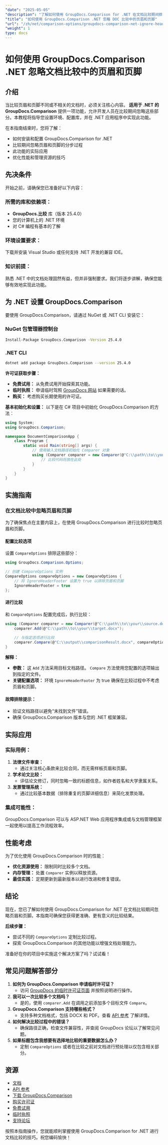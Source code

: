 ```yaml
---
"date": "2025-05-05"
"description": "了解如何使用 GroupDocs.Comparison for .NET 在文档比较期间排除页眉和页脚，以确保更有意义的内容分析。"
"title": "如何使用 GroupDocs.Comparison .NET 忽略 DOC 比较中的页眉和页脚"
"url": "/zh/net/comparison-options/groupdocs-comparison-net-ignore-headers-footers/"
"weight": 1
type: docs
---
```

# 如何使用 GroupDocs.Comparison .NET 忽略文档比较中的页眉和页脚

## 介绍
当比较页眉和页脚不同或不相关的文档时，必须关注核心内容。 **适用于 .NET 的 GroupDocs.Comparison** 提供一项功能，允许开发人员在比较期间忽略这些部分。本教程将指导您设置环境、配置库，并在 .NET 应用程序中实现此功能。

在本指南结束时，您将了解：
- 如何安装和配置 GroupDocs.Comparison for .NET
- 比较期间忽略页眉和页脚的分步过程
- 此功能的实际应用
- 优化性能和管理资源的技巧

## 先决条件
开始之前，请确保您已准备好以下内容：

### 所需的库和依赖项：
- **GroupDocs.比较** 库（版本 25.4.0）
- 您的计算机上的 .NET 环境
- 对 C# 编程有基本的了解

### 环境设置要求：
下载并安装 Visual Studio 或任何支持 .NET 开发的兼容 IDE。

### 知识前提：
熟悉 .NET 中的文档处理固然有益，但并非强制要求。我们将逐步讲解，确保您能够有效地实现此功能。

## 为 .NET 设置 GroupDocs.Comparison
要使用 GroupDocs.Comparison，请通过 NuGet 或 .NET CLI 安装它：

### NuGet 包管理器控制台
```bash
Install-Package GroupDocs.Comparison -Version 25.4.0
```

### .NET CLI
```bash
dotnet add package GroupDocs.Comparison --version 25.4.0
```

**许可证获取步骤：**
- **免费试用：** 从免费试用开始探索其功能。
- **临时执照：** 申请临时驾照 [GroupDocs 网站](https://purchase.groupdocs.com/temporary-license/) 如果需要的话。
- **购买：** 考虑购买长期使用的许可证。

**基本初始化和设置：**
以下是在 C# 项目中初始化 GroupDocs.Comparison 的方法：
```csharp
using System;
using GroupDocs.Comparison;

namespace DocumentComparisonApp {
    class Program {
        static void Main(string[] args) {
            // 使用输入文档路径初始化 Comparer 对象
            using (Comparer comparer = new Comparer(@"C:\\path\\to\\your\\document.docx")) {
                // 比较代码将放在此处
            }
        }
    }
}
```

## 实施指南

### 在文档比较中忽略页眉和页脚
为了确保焦点在主要内容上，在使用 GroupDocs.Comparison 进行比较时忽略页眉和页脚。

#### 配置比较选项
设置 `CompareOptions` 排除这些部分：
```csharp
using GroupDocs.Comparison.Options;

// 创建 CompareOptions 实例
CompareOptions compareOptions = new CompareOptions {
    // 将 IgnoreHeaderFooter 设置为 true 以排除页眉和页脚
    IgnoreHeaderFooter = true
};
```

#### 进行比较
和 `CompareOptions` 配置完成后，执行比较：
```csharp
using (Comparer comparer = new Comparer(@"C:\\path\\to\\your\\source.docx")) {
    comparer.Add(@"C:\\path\\to\\your\\target.docx");
    
    // 与指定选项进行比较
    comparer.Compare(@"C:\\output\\comparisonResult.docx", compareOptions);
}
```
**解释：**
- **参数：** 这 `Add` 方法采用目标文档路径。 `Compare` 方法使用您配置的选项输出到指定的文件。
- **关键配置选项：** 环境 `IgnoreHeaderFooter` 为 true 确保在比较过程中不考虑页眉和页脚。

#### 故障排除提示：
- 验证文档路径以避免“未找到文件”错误。
- 确保 GroupDocs.Comparison 版本与您的 .NET 框架兼容。

## 实际应用
### 实际用例：
1. **法律文件审查：**
   - 通过关注核心条款来比较合同，而无需样板页眉和页脚。
2. **学术论文比较：**
   - 评估论文修订，同时忽略一致的标题信息，如作者姓名和大学隶属关系。
3. **发票管理系统：**
   - 通过比较基本数据（排除重复的页脚详细信息）来简化发票处理。

### 集成可能性：
GroupDocs.Comparison 可以与 ASP.NET Web 应用程序集成或与文档管理框架一起使用以提高工作流程效率。

## 性能考虑
为了优化使用 GroupDocs.Comparison 时的性能：
- **优化资源使用：** 限制同时比较多个文档。
- **内存管理：** 处置 `Comparer` 实例以释放资源。
- **最佳实践：** 定期更新到最新版本以进行改进和修复错误。

## 结论
现在，您已了解如何使用 GroupDocs.Comparison for .NET 在文档比较期间忽略页眉和页脚。本指南可确保您获得更准确、更有意义的比较结果。

**后续步骤：**
- 尝试不同的 `CompareOptions` 定制比较过程。
- 探索 GroupDocs.Comparison 的其他功能以增强文档处理能力。

准备好在你的项目中实施这个解决方案了吗？试试看！

## 常见问题解答部分
1. **如何为 GroupDocs.Comparison 申请临时许可证？**
   - 访问 [GroupDocs 的临时许可证页面](https://purchase.groupdocs.com/temporary-license/) 并按照说明进行操作。
2. **我可以一次比较多个文档吗？**
   - 是的，使用 `comparer.Add` 在调用之前添加多个目标文件 `Compare`。
3. **GroupDocs.Comparison 支持哪些格式？**
   - 支持多种文档格式，包括 DOCX 和 PDF。查看 [API 参考](https://reference.groupdocs.com/comparison/net/) 了解详情。
4. **如何解决比较过程中的错误？**
   - 确保路径正确，检查文件兼容性，并查阅 GroupDocs 论坛以了解常见问题。
5. **如果标题包含我想要有选择地比较的重要数据怎么办？**
   - 定制 `CompareOptions` 或者在比较之前对文档进行预处理以仅包含相关部分。

## 资源
- [文档](https://docs.groupdocs.com/comparison/net/)
- [API 参考](https://reference.groupdocs.com/comparison/net/)
- [下载 GroupDocs.Comparison](https://releases.groupdocs.com/comparison/net/)
- [购买许可证](https://purchase.groupdocs.com/buy)
- [免费试用](https://releases.groupdocs.com/comparison/net/)
- [临时执照](https://purchase.groupdocs.com/temporary-license/)
- [支持论坛](https://forum.groupdocs.com/c/comparison/)

按照本指南操作，您就能顺利掌握使用 GroupDocs.Comparison for .NET 进行文档比较的技巧。祝您编码愉快！